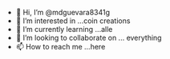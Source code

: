 - 👋 Hi, I’m @mdguevara8341g
- 👀 I’m interested in ...coin creations 
- 🌱 I’m currently learning ...alle
- 💞️ I’m looking to collaborate on ... everything 
- 📫 How to reach me ...here 

<!---
mdguevara8341g/mdguevara8341g is a ✨ special ✨ repository because its `README.md` (this file) appears on your GitHub profile.
You can click the Preview link to take a look at your changes.
--->
